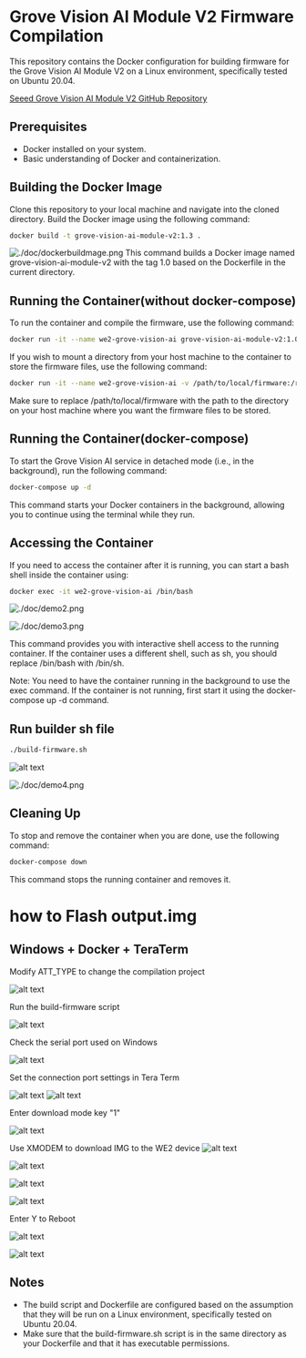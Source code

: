 # Grove Vision AI Module V2 Firmware Compilation

This repository contains the Docker configuration for building firmware for the Grove Vision AI Module V2 on a Linux environment, specifically tested on Ubuntu 20.04.

[Seeed Grove Vision AI Module V2 GitHub Repository](https://github.com/HimaxWiseEyePlus/Seeed_Grove_Vision_AI_Module_V2)

## Prerequisites

- Docker installed on your system.
- Basic understanding of Docker and containerization.

## Building the Docker Image

Clone this repository to your local machine and navigate into the cloned directory. Build the Docker image using the following command:

```bash
docker build -t grove-vision-ai-module-v2:1.3 .
```

![./doc/dockerbuildmage.png](./doc/dockerbuildmage.png)
This command builds a Docker image named grove-vision-ai-module-v2 with the tag 1.0 based on the Dockerfile in the current directory.

## Running the Container(without docker-compose)

To run the container and compile the firmware, use the following command:

```bash
docker run -it --name we2-grove-vision-ai grove-vision-ai-module-v2:1.0 /bin/bash
```

If you wish to mount a directory from your host machine to the container to store the firmware files, use the following command:

```bash
docker run -it --name we2-grove-vision-ai -v /path/to/local/firmware:/root/firmware grove-vision-ai-module-v2:1.0
```

Make sure to replace /path/to/local/firmware with the path to the directory on your host machine where you want the firmware files to be stored.

## Running the Container(docker-compose)

To start the Grove Vision AI service in detached mode (i.e., in the background), run the following command:

```bash
docker-compose up -d
```

This command starts your Docker containers in the background, allowing you to continue using the terminal while they run.

## Accessing the Container

If you need to access the container after it is running, you can start a bash shell inside the container using:

```bash
docker exec -it we2-grove-vision-ai /bin/bash
```

![./doc/demo2.png](./doc/demo2.png)

![./doc/demo3.png](./doc/demo3.png)

This command provides you with interactive shell access to the running container. If the container uses a different shell, such as sh, you should replace /bin/bash with /bin/sh.

Note: You need to have the container running in the background to use the exec command. If the container is not running, first start it using the docker-compose up -d command.

## Run builder sh file

```bash
./build-firmware.sh
```

![alt text](doc/image.png)

![./doc/demo4.png](./doc/demo4.png)

## Cleaning Up

To stop and remove the container when you are done, use the following command:

```bash
docker-compose down
```

This command stops the running container and removes it.

# how to Flash output.img

## Windows + Docker + TeraTerm

Modify ATT_TYPE to change the compilation project

![alt text](doc/flashHimax/docker_change_APP_Type.png)

Run the build-firmware script

![alt text](doc/flashHimax/docker_build-firmware.png)

Check the serial port used on Windows

![alt text](doc/flashHimax/windows.png)

Set the connection port settings in Tera Term

![alt text](<doc/flashHimax/TeraTerm_setting port.png>)
![alt text](<doc/flashHimax/TeraTerm_Serial setup.png>)

Enter download mode key "1"

![alt text](<doc/flashHimax/TeraTerm_Select download mode.png>)

Use XMODEM to download IMG to the WE2 device
![alt text](<doc/flashHimax/TeraTerm_Menu Send.png>)

![alt text](doc/flashHimax/TeraTerm_waiting_image.png)

![alt text](<doc/flashHimax/TeraTerm_Select Image.png>)

![alt text](doc/flashHimax/TeraTerm_Xmodem_send.png)

Enter Y to Reboot

![alt text](<doc/flashHimax/TeraTerm_reboot system.png>)

![alt text](doc/flashHimax/TeraTerm_completed.png)

## Notes

- The build script and Dockerfile are configured based on the assumption that they will be run on a Linux environment, specifically tested on Ubuntu 20.04.
- Make sure that the build-firmware.sh script is in the same directory as your Dockerfile and that it has executable permissions.
